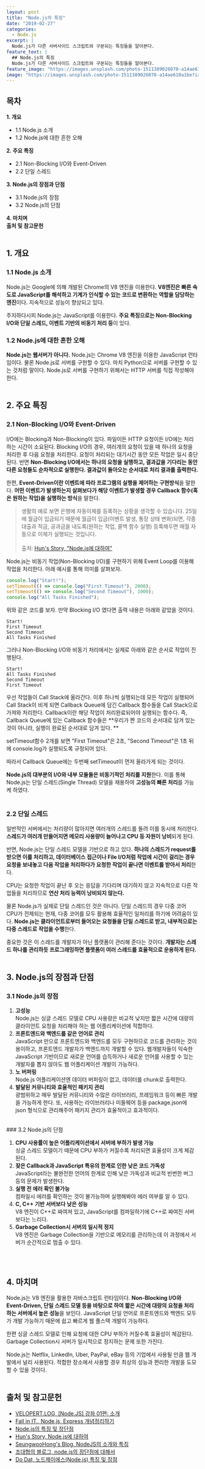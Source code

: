 ```yaml
---
layout: post
title: "Node.js의 특징"
date: "2019-02-27"
categories:
  - Node.js
excerpt: |
  Node.js가 다른 서버사이드 스크립트와 구분되는 특징들을 알아본다.
feature_text: |
  ## Node.js의 특징
  Node.js가 다른 서버사이드 스크립트와 구분되는 특징들을 알아본다.
feature_image: "https://images.unsplash.com/photo-1511389026070-a14ae610a1be?ixlib=rb-1.2.1&ixid=eyJhcHBfaWQiOjEyMDd9&auto=format&fit=crop&w=1350&q=80"
image: "https://images.unsplash.com/photo-1511389026070-a14ae610a1be?ixlib=rb-1.2.1&ixid=eyJhcHBfaWQiOjEyMDd9&auto=format&fit=crop&w=1350&q=80"
---
```


## 목차

**1. 개요**

- 1.1 Node.js 소개
- 1.2 Node.js에 대한 흔한 오해

**2. 주요 특징**

- 2.1 Non-Blocking I/O와 Event-Driven
- 2.2 단일 스레드

**3. Node.js의 장점과 단점**

- 3.1 Node.js의 장점
- 3.2 Node.js의 단점

**4. 마치며**<br />
**출처 및 참고문헌**
<br /><br />

## 1. 개요

### 1.1 Node.js 소개

Node.js는 Google에 의해 개발된 Chrome의 V8 엔진을 이용한다. **V8엔진은 빠른 속도로 JavaScript를 해석하고 기계가 인식할 수 있는 코드로 변환하는 역할을 담당하는 엔진**이다. 지속적으로 성능이 향상되고 있다.

주지하다시피 Node.js는 JavaScript를 이용한다. **주요 특징으로는 Non-Blocking I/O와 단일 스레드, 이벤트 기반의 비동기 처리 등**이 있다.

### 1.2 Node.js에 대한 흔한 오해

**Node.js는 웹서버가 아니다.** Node.js는 Chrome V8 엔진을 이용한 JavaScript 런타임이다. 물론 Node.js로 서버를 구현할 수 있다. 마치 Python으로 서버를 구현할 수 있는 것처럼 말이다. Node.js로 서버를 구현하기 위해서는 HTTP 서버를 직접 작성해야 한다.
<br /><br />

## 2. 주요 특징

### 2.1 Non-Blocking I/O와 Event-Driven

I/O에는 Blocking과 Non-Blocking이 있다. 파일이든 HTTP 요청이든 I/O에는 처리하는 시간이 소요된다. Blocking I/O의 경우, 여러개의 요청이 있을 때 하나의 요청을 처리한 후 다음 요청을 처리한다. 요청이 처리되는 대기시간 동안 모든 작업은 일시 중단된다. 반면 **Non-Blocking I/O에서는 하나의 요청을 실행하고, 결과값을 기다리는 동안 다른 요청들도 순차적으로 실행한다. 결과값이 돌아오는 순서대로 처리 결과를 출력한다.**

한편, **Event-Driven이란 이벤트에 따라 프로그램의 실행을 제어하는 구현방식**을 말한다. **어떤 이벤트가 발생하는지 살펴보다가 해당 이벤트가 발생할 경우 Callback 함수(혹은 원하는 작업)을 실행하는 방식**을 말한다.

> 생활의 예로 보면 은행에 자동이체를 등록하는 상황을 생각할 수 있습니다. 25일에 월급이 입금되기 때문에 월급이 입금(이벤트 발생, 통장 상태 변화)되면, 각종 대출과 적금, 공과금을 내도록(원하는 작업, 콜백 함수 실행) 등록해두면 매월 자동으로 이체가 실행되는 것입니다. <br /><br />
> 출처: [Hun's Story, "Node.js에 대하여"](https://huni.org/node-js%EC%97%90-%EB%8C%80%ED%95%98%EC%97%AC-48d0a5af438b)

Node.js는 비동기 작업(Non-Blocking I/O)를 구현하기 위해 Event Loop를 이용해 작업을 처리한다. 아래 예시를 통해 의미를 살펴보자.

```javascript
console.log("Start!");
setTimeout(() => console.log("First Timeout"), 2000);
setTimeout(() => console.log("Second Timeout"), 1000);
console.log("All Tasks Finished");
```

위와 같은 코드를 보자.
만약 Blocking I/O 였다면 출력 내용은 아래와 같았을 것이다.

```
Start!
First Timeout
Second Timeout
All Tasks Finished
```

그러나 Non-Blocking I/O와 비동기 처리에서는 실제로 아래와 같은 순서로 작업이 진행된다.

```
Start!
All Tasks Finished
Second Timeout
First Timeout
```

우선 작업들이 Call Stack에 올라간다. 이후 하나씩 실행되는데 모든 작업이 실행되어 Call Stack이 비게 되면 Callback Queue에 담긴 Callback 함수들을 Call Stack으로 가져와 처리한다. Callback이란 해당 작업이 처리완료되어야 실행되는 함수다. 즉, Callback Queue에 있는 Callback 함수들은 **우리가 짠 코드의 순서대로 담겨 있는 것이 아니라, 실행이 완료된 순서대로 담겨 있다. **

setTimeout함수 2개를 보면 "First Timeout"은 2초, "Second Timeout"은 1초 뒤에 console.log가 실행되도록 규정되어 있다.

따라서 Callback Queue에는 두번째 setTimeout이 먼저 올라가게 되는 것이다.

**Node.js의 대부분의 I/O와 내부 모듈들은 비동기적인 처리를 지원**한다. 이를 통해 Node.js는 단일 스레드(Single Thread) 모델을 채용하여 **고성능의 빠른 처리**를 가능케 하였다.
<br /><br />

### 2.2 단일 스레드

일반적인 서버에서는 처리량이 많아지면 여러개의 스레드를 돌려 이를 동시에 처리한다. **스레드가 여러개 만들어지면 메모리 사용량이 늘어나고 CPU 등 자원이 낭비**되게 된다.

반면, Node.js는 단일 스레드 모델을 기반으로 하고 있다. **하나의 스레드가 request를 받으면 이를 처리하고, 데이터베이스 접근이나 File I/O처럼 작업에 시간이 걸리는 경우 요청을 보내놓고 다음 작업을 처리하다가 요청한 작업이 끝나면 이벤트를 받아서 처리**한다.

CPU는 요청한 작업이 끝난 후 오는 응답을 기다리며 대기하지 않고 지속적으로 다른 작업들을 처리하므로 **연산 처리 능력이 낭비되지 않는다.**

물론 Node.js가 실제로 단일 스레드인 것은 아니다. 단일 스레드의 경우 다중 코어 CPU가 전제되는 현재, 다중 코어를 모두 활용해 효율적인 일처리를 하기에 어려움이 있다. **Node.js는 클라이언트로부터 들어오는 요청들을 단일 스레드로 받고, 내부적으로는 다중 스레드로 작업을 수행**한다.

중요한 것은 이 스레드를 개발자가 아닌 플랫폼이 관리해 준다는 것이다. **개발자는 스레드 하나를 관리하듯 프로그래밍하면 플랫폼이 여러 스레드를 효율적으로 운용하게 된다.**
<br /><br />

## 3. Node.js의 장점과 단점

### 3.1 Node.js의 장점

1. **고성능**<br />
   Node.js는 싱글 스레드 모델로 CPU 사용량은 비교적 낮지만 짧은 시간에 대량의 클라이언트 요청을 처리해야 하는 웹 어플리케이션에 적합하다.
2. **프론트엔드와 백엔드를 같은 언어로 관리**<br />
   JavaScript 만으로 프론트엔드와 백엔드를 모두 구현하므로 코드를 관리하는 것이 용이하고, 프론트엔드 개발자가 백엔드까지 개발할 수 있다. 웹개발자들이 익숙한 JavaScript 기반이므로 새로운 언어를 습득하거나 새로운 언어를 사용할 수 있는 개발자를 뽑지 않아도 웹 어플리케이션 개발이 가능하다.
3. **노 버퍼링**<br />
   Node.js 어플리케이션엔 데이터 버퍼링이 없고, 데이터를 chunk로 출력한다.
4. **발달된 커뮤니티와 효율적인 패키지 관리**<br />
   광범위하고 매우 발달된 커뮤니티와 수많은 라이브러리, 프레임워크 등이 빠른 개발을 가능하게 한다. 또, 사용하는 라이브러리나 미들웨어 등을 package.json에 json 형식으로 관리해주어 패키지 관리가 효율적이고 효과적이다.

<br />
### 3.2 Node.js의 단점

1. **CPU 사용률이 높은 어플리케이션에서 서버에 부하가 발생 가능**<br />
   싱글 스레드 모델이기 때문에 CPU 부하가 커질수록 처리되면 효율성이 크게 체감된다.
2. **잦은 Callback과 JavaScript 특유의 한계로 인한 낮은 코드 가독성**<br />
   JavaScript라는 불완전한 언어의 한계로 인해 낮은 가독성과 비교적 빈번한 버그 등의 문제가 발생한다.
3. **실행 전 에러 확인 불가능**<br />
   컴파일시 에러를 확인하는 것이 불가능하며 실행해봐야 에러 여부를 알 수 있다.
4. **C, C++ 기반 서버보다 낮은 성능**<br />
   V8 엔진이 C++로 짜여져 있고, JavaScript를 컴파일하기에 C++로 짜여진 서버보다는 느리다.
5. **Garbage Collection시 서버의 일시적 정지**<br />
   V8 엔진은 Garbage Collection을 기반으로 메모리를 관리하는데 이 과정에서 서버가 순간적으로 멈출 수 있다.

<br /><br />

## 4. 마치며

Node.js는 V8 엔진을 활용한 자바스크립트 런타임이다. **Non-Blocking I/O와 Event-Driven, 단일 스레드 모델 등을 바탕으로 하여 짧은 시간에 대량의 요청을 처리하는 서버에서 높은 성능**을 보인다. JavaScript 단일 언어로 프론트엔드와 백엔드 모두가 개발 가능하기 때문에 쉽고 빠르게 웹 풀스택 개발이 가능하다.

한편 싱글 스레드 모델로 인해 요청에 대한 CPU 부하가 커질수록 효율성이 체감된다. Garbage Collection시 서버가 일시적으로 정지하는 문제 또한 가진다.

Node.js는 Netflix, LinkedIn, Uber, PayPal, eBay 등의 기업에서 사용될 만큼 웹 개발에서 널리 사용된다. 적합한 장소에서 사용할 경우 최상의 성능과 편리한 개발을 도모할 수 있을 것이다.
<br /><br />

## 출처 및 참고문헌

- [VELOPERT.LOG, [Node.JS] 강좌 01편: 소개](https://velopert.com/133)
- [Fall in IT., Node.js, Express 개념정리하기](https://ithub.tistory.com/32)
- [Node.js의 특징 및 장단점](https://goodgid.github.io/Node-Pros-and-Cons/)
- [Hun's Story, Node.js에 대하여](https://huni.org/node-js%EC%97%90-%EB%8C%80%ED%95%98%EC%97%AC-48d0a5af438b)
- [SeungwooHong's Blog, NodeJS의 소개와 특징](https://seungwoohong.tistory.com/7)
- [조대협의 블로그, node.js의 장단점에 대해서](https://bcho.tistory.com/876)
- [Do Dat, 노드제이에스(Node.js) 특징 및 장점](https://jayzzz.tistory.com/55)
